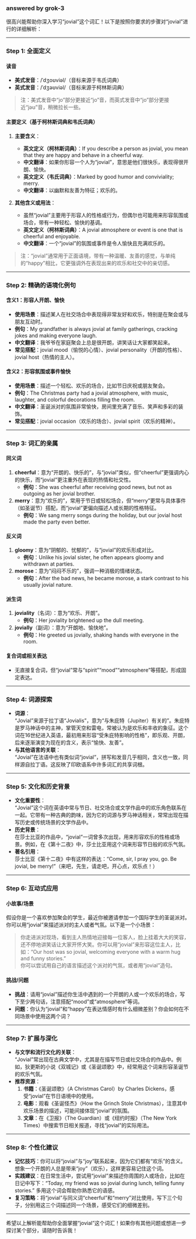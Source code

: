 ### answered by grok-3
很高兴能帮助你深入学习“jovial”这个词汇！以下是按照你要求的步骤对“jovial”进行的详细解析：

---

### Step 1: 全面定义

#### 读音
- **美式发音**：/ˈdʒoʊviəl/（音标来源于韦氏词典）
- **英式发音**：/ˈdʒəʊviəl/（音标来源于柯林斯词典）
> 注：美式发音中“jo”部分更接近“jo”音，而英式发音中“jo”部分更接近“jəʊ”音，稍微拉长一些。

#### 主要定义（基于柯林斯词典和韦氏词典）
1. **主要含义**：
   - **英文定义（柯林斯词典）**：If you describe a person as jovial, you mean that they are happy and behave in a cheerful way.
   - **中文翻译**：如果你形容一个人为“jovial”，意思是他们很快乐，表现得很开朗、愉快。
   - **英文定义（韦氏词典）**：Marked by good humor and conviviality; merry.
   - **中文翻译**：以幽默和友善为特征；欢乐的。

2. **其他含义或用法**：
   - 虽然“jovial”主要用于形容人的性格或行为，但偶尔也可能用来形容氛围或场合，带有一种轻松、愉快的基调。
   - **英文定义（柯林斯词典）**：A jovial atmosphere or event is one that is cheerful and enjoyable.
   - **中文翻译**：一个“jovial”的氛围或事件是令人愉快且充满欢乐的。

> 注：“jovial”通常用于正面语境，带有一种温暖、友善的感觉，与单纯的“happy”相比，它更强调外在表现出来的欢乐和社交中的亲切感。

---

### Step 2: 精确的语境化例句

#### 含义1：形容人开朗、愉快
- **使用场景**：描述某人在社交场合中表现得非常友好和欢乐，特别是在聚会或与朋友互动时。
- **例句**：My grandfather is always jovial at family gatherings, cracking jokes and making everyone laugh.
- **中文翻译**：我爷爷在家庭聚会上总是很开朗，讲笑话让大家都笑起来。
- **常见搭配**：jovial mood（愉悦的心情）、jovial personality（开朗的性格）、jovial host（热情的主人）。

#### 含义2：形容氛围或事件愉快
- **使用场景**：描述一个轻松、欢乐的场合，比如节日庆祝或朋友聚会。
- **例句**：The Christmas party had a jovial atmosphere, with music, laughter, and colorful decorations filling the room.
- **中文翻译**：圣诞派对的氛围非常愉快，房间里充满了音乐、笑声和多彩的装饰。
- **常见搭配**：jovial occasion（欢乐的场合）、jovial spirit（欢乐的精神）。

---

### Step 3: 词汇的亲属

#### 同义词
1. **cheerful**：意为“开朗的、快乐的”，与“jovial”类似，但“cheerful”更强调内心的快乐，而“jovial”更注重外在表现的热情和社交性。
   - **例句**：She was cheerful after receiving good news, but not as outgoing as her jovial brother.
2. **merry**：意为“欢乐的”，常用于节日或轻松场合，但“merry”更常与具体事件（如圣诞节）搭配，而“jovial”更偏向描述人或长期的性格特征。
   - **例句**：We sang merry songs during the holiday, but our jovial host made the party even better.

#### 反义词
1. **gloomy**：意为“阴郁的、忧郁的”，与“jovial”的欢乐形成对比。
   - **例句**：Unlike his jovial sister, he often appears gloomy and withdrawn at parties.
2. **morose**：意为“闷闷不乐的”，强调一种消极的情绪状态。
   - **例句**：After the bad news, he became morose, a stark contrast to his usually jovial nature.

#### 派生词
1. **joviality**（名词）：意为“欢乐、开朗”。
   - **例句**：Her joviality brightened up the dull meeting.
2. **jovially**（副词）：意为“开朗地、愉快地”。
   - **例句**：He greeted us jovially, shaking hands with everyone in the room.

#### 复合词或相关表达
- 无直接复合词，但“jovial”常与“spirit”“mood”“atmosphere”等搭配，形成固定表达。

---

### Step 4: 词源探索

- **词源**：  
  “Jovial”来源于拉丁语“Jovialis”，意为“与朱庇特（Jupiter）有关的”。朱庇特是罗马神话中的主神，掌管天空和雷电，常被认为是欢乐和丰收的象征。这个词在16世纪进入英语，最初用来形容“受朱庇特影响的性格”，即乐观、开朗，后来逐渐演变为现在的含义，表示“愉快、友善”。
- **与其他语言的关联**：  
  “Jovial”在法语中也有类似词“jovial”，拼写和发音几乎相同，含义也一致，同样源自拉丁语。这反映了印欧语系中许多词汇的共享词根。

---

### Step 5: 文化和历史背景

- **文化重要性**：  
  “Jovial”这个词在英语中常与节日、社交场合或文学作品中的欢乐角色联系在一起。它带有一种古典的韵味，因为它的词源与罗马神话相关，常常出现在描写历史或传统场景的文学作品中。
- **历史背景**：  
  在莎士比亚的作品中，“jovial”一词曾多次出现，用来形容欢乐的性格或场景。例如，在《第十二夜》中，莎士比亚用这个词来形容节日般的欢乐气氛。
- **著名引用**：  
  莎士比亚《第十二夜》中有这样的表达：“Come, sir, I pray you, go. Be jovial, be merry!”（来吧，先生，请走吧，开心点，欢乐点！）

---

### Step 6: 互动式应用

#### 小故事/场景
假设你是一个喜欢参加聚会的学生，最近你被邀请参加一个国际学生的圣诞派对。你可以用“jovial”来描述派对的主人或者气氛。以下是一个小场景：  
> 你走进派对现场，看到主人热情地迎接每一位客人，脸上挂着大大的笑容，还不停地讲笑话让大家开怀大笑。你可以用“jovial”来形容这位主人，比如：“Our host was so jovial, welcoming everyone with a warm hug and funny stories.”  
你可以尝试用自己的语言描述这个派对的气氛，或者用“jovial”造句。

#### 挑战/问题
- **挑战**：请用“jovial”描述你生活中遇到的一个开朗的人或一个欢乐的场合，写下至少两句话，注意搭配“mood”或“atmosphere”等词。
- **问题**：你认为“jovial”和“happy”在表达情感时有什么细微差别？你会如何在不同场景中使用这两个词？

---

### Step 7: 扩展与深化

- **与文学和流行文化的关联**：  
  “Jovial”常出现在古典文学中，尤其是在描写节日或社交场合的作品中。例如，狄更斯的小说《双城记》或《圣诞颂歌》中，经常用这个词来形容圣诞节的欢乐气氛。
- **推荐资源**：  
  1. **书籍**：《圣诞颂歌》（A Christmas Carol）by Charles Dickens，感受“jovial”在节日语境中的使用。
  2. **电影**：观看《圣诞怪杰》（How the Grinch Stole Christmas），注意其中欢乐场景的描述，可能间接体现“jovial”的氛围。
  3. **文章**：在《卫报》（The Guardian）或《纽约时报》（The New York Times）中搜索节日相关报道，寻找“jovial”的实际用法。

---

### Step 8: 个性化建议

- **记忆技巧**：你可以将“jovial”与“joy”联系起来，因为它们都有“欢乐”的含义。想象一个开朗的人总是带来“joy”（欢乐），这样更容易记住这个词。
- **实践建议**：在日常生活中，尝试用“jovial”来描述你周围的人或场合，比如在日记中写下：“Today, my friend was so jovial during lunch, telling funny stories.” 多用这个词会帮助你熟悉它的语感。
- **复习策略**：将“jovial”与同义词“cheerful”和“merry”对比使用，写下三个句子，分别用这三个词描述同一个场景，感受它们的细微差别。

---

希望以上解析能帮助你全面掌握“jovial”这个词汇！如果你有其他问题或想进一步探讨某个部分，请随时告诉我！